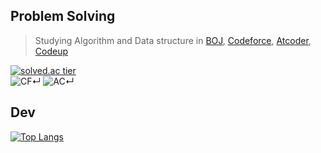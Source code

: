## Problem Solving ##
> Studying Algorithm and Data structure in [BOJ](https://www.acmicpc.net/user/18sht1710), [Codeforce](https://codeforces.com/profile/OnlyCplusplus), [Atcoder](https://atcoder.jp/users/OnlyCplusplus), [Codeup](https://codeup.kr/userinfo.php?user=18sht1710)  

[![solved.ac tier](http://mazassumnida.wtf/api/generate_badge?boj=18sht1710)](https://solved.ac/18sht1710)   
![CF](https://run.kaist.ac.kr/badges/codeforces/OnlyCplusplus.svg)↵
![AC](https://run.kaist.ac.kr/badges/atcoder/OnlyCplusplus.svg)↵  

## Dev ##
[![Top Langs](https://github-readme-stats.vercel.app/api/top-langs/?username=cola314&layout=compact&hide=Processing)](https://github.com/anuraghazra/github-readme-stats)
